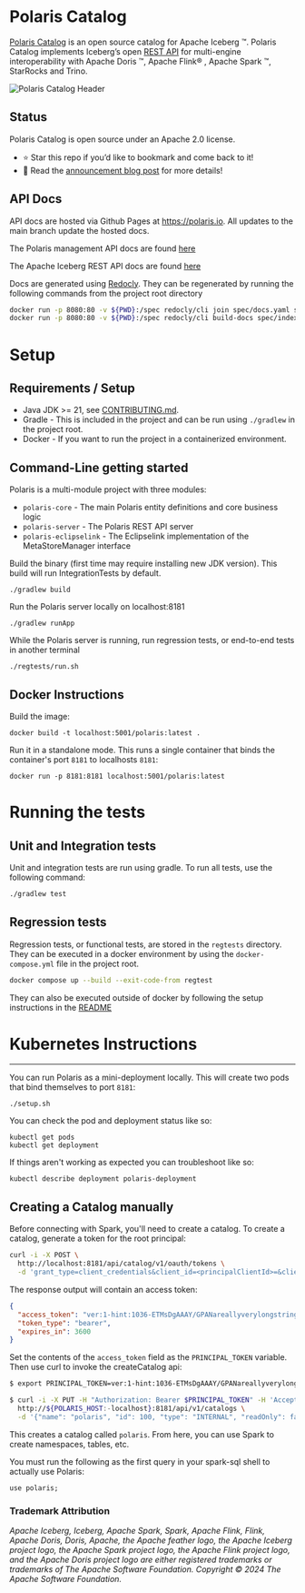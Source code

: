<!--

 Copyright (c) 2024 Snowflake Computing Inc.
 
 Licensed under the Apache License, Version 2.0 (the "License");
 you may not use this file except in compliance with the License.
 You may obtain a copy of the License at
 
      http://www.apache.org/licenses/LICENSE-2.0
 
 Unless required by applicable law or agreed to in writing, software
 distributed under the License is distributed on an "AS IS" BASIS,
 WITHOUT WARRANTIES OR CONDITIONS OF ANY KIND, either express or implied.
 See the License for the specific language governing permissions and
 limitations under the License.

-->

# Polaris Catalog

<a href="https://www.snowflake.com/blog/polaris-catalog-open-source/" target="_blank">Polaris Catalog</a> is an open source catalog for Apache Iceberg :tm:. Polaris Catalog implements Iceberg’s open <a href="https://github.com/apache/iceberg/blob/main/open-api/rest-catalog-open-api.yaml" target="_blank">REST API</a> for multi-engine interoperability with Apache Doris :tm:, Apache Flink® , Apache Spark :tm:, StarRocks and Trino. 

![Polaris Catalog Header](docs/img/logos/Polaris-Catalog-BLOG-symmetrical-subhead.png)

## Status

Polaris Catalog is open source under an Apache 2.0 license.

- ⭐ Star this repo if you’d like to bookmark and come back to it! 
- 📖 Read the <a href="https://www.snowflake.com/blog/polaris-catalog-open-source/" target="_blank">announcement blog post<a/> for more details!

## API Docs

API docs are hosted via Github Pages at https://polaris.io. All updates to the main branch
update the hosted docs.

The Polaris management API docs are found [here](https://polaris.io/index.html#tag/polaris-management-service_other)

The Apache Iceberg REST API docs are found [here](https://polaris.io/index.html#tag/Configuration-API)

Docs are generated using [Redocly](https://redocly.com/docs/cli/installation). They can be regenerated by running the following commands
from the project root directory

```bash
docker run -p 8080:80 -v ${PWD}:/spec redocly/cli join spec/docs.yaml spec/polaris-management-service.yml spec/rest-catalog-open-api.yaml -o spec/index.yaml --prefix-components-with-info-prop title
docker run -p 8080:80 -v ${PWD}:/spec redocly/cli build-docs spec/index.yaml --output=docs/index.html --config=spec/redocly.yaml
```

# Setup

## Requirements / Setup

- Java JDK >= 21, see [CONTRIBUTING.md](./CONTRIBUTING.md#java-version-requirements). 
- Gradle - This is included in the project and can be run using `./gradlew` in the project root.
- Docker - If you want to run the project in a containerized environment.

Command-Line getting started
-------------------
Polaris is a multi-module project with three modules:

- `polaris-core` - The main Polaris entity definitions and core business logic
- `polaris-server` - The Polaris REST API server
- `polaris-eclipselink` - The Eclipselink implementation of the MetaStoreManager interface

Build the binary (first time may require installing new JDK version). This build will run IntegrationTests by default.

```
./gradlew build
```

Run the Polaris server locally on localhost:8181

```
./gradlew runApp
```

While the Polaris server is running, run regression tests, or end-to-end tests in another terminal

```
./regtests/run.sh
```

Docker Instructions
-------------------

Build the image:

```
docker build -t localhost:5001/polaris:latest .
```

Run it in a standalone mode. This runs a single container that binds the container's port `8181` to localhosts `8181`:

```
docker run -p 8181:8181 localhost:5001/polaris:latest
```

# Running the tests

## Unit and Integration tests

Unit and integration tests are run using gradle. To run all tests, use the following command:

```bash
./gradlew test
```

## Regression tests

Regression tests, or functional tests, are stored in the `regtests` directory. They can be executed in a docker
environment by using the `docker-compose.yml` file in the project root.

```bash
docker compose up --build --exit-code-from regtest
```

They can also be executed outside of docker by following the setup instructions in
the [README](regtests/README.md)

# Kubernetes Instructions
-----------------------

You can run Polaris as a mini-deployment locally. This will create two pods that bind themselves to port `8181`:

```
./setup.sh
```

You can check the pod and deployment status like so:

```
kubectl get pods
kubectl get deployment
```

If things aren't working as expected you can troubleshoot like so:

```
kubectl describe deployment polaris-deployment
```

## Creating a Catalog manually

Before connecting with Spark, you'll need to create a catalog. To create a catalog, generate a token for the root
principal:

```bash
curl -i -X POST \
  http://localhost:8181/api/catalog/v1/oauth/tokens \
  -d 'grant_type=client_credentials&client_id=<principalClientId>=&client_secret=<mainSecret>=&scope=PRINCIPAL_ROLE:ALL'
```

The response output will contain an access token:

```json
{
  "access_token": "ver:1-hint:1036-ETMsDgAAAY/GPANareallyverylongstringthatissecret",
  "token_type": "bearer",
  "expires_in": 3600
}
```

Set the contents of the `access_token` field as the `PRINCIPAL_TOKEN` variable. Then use curl to invoke the
createCatalog
api:

```bash
$ export PRINCIPAL_TOKEN=ver:1-hint:1036-ETMsDgAAAY/GPANareallyverylongstringthatissecret

$ curl -i -X PUT -H "Authorization: Bearer $PRINCIPAL_TOKEN" -H 'Accept: application/json' -H 'Content-Type: application/json' \
  http://${POLARIS_HOST:-localhost}:8181/api/v1/catalogs \
  -d '{"name": "polaris", "id": 100, "type": "INTERNAL", "readOnly": false}'
```

This creates a catalog called `polaris`. From here, you can use Spark to create namespaces, tables, etc.

You must run the following as the first query in your spark-sql shell to actually use Polaris:

```
use polaris;
```

### Trademark Attribution 

_Apache Iceberg, Iceberg, Apache Spark, Spark, Apache Flink, Flink, Apache Doris, Doris, Apache, the Apache feather logo, the Apache Iceberg project logo, the Apache Spark project logo, the Apache Flink project logo, and the Apache Doris project logo are either registered trademarks or trademarks of The Apache Software Foundation. Copyright © 2024 The Apache Software Foundation._
